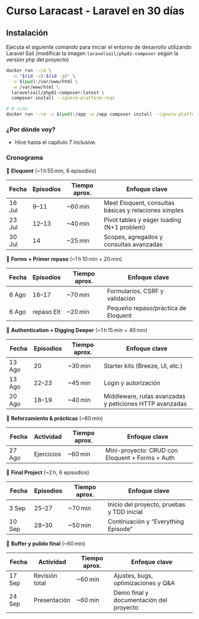 # Curso Laracast - Laravel en 30 días

## Instalación
Ejecuta el siguiente comando para iniciar el entorno de desarrollo utilizando Laravel Sail (modificar la imagen `laravelsail/php81-composer` según la versión php del proyecto)

```bash
docker run --rm \
  -u "$(id -u):$(id -g)" \
  -v $(pwd):/var/www/html \
  -w /var/www/html \
  laravelsail/php81-composer:latest \
  composer install --ignore-platform-reqs

# O sino
docker run --rm -v $(pwd):/app -w /app composer install --ignore-platform-reqs
````

### ¿Por dónde voy?

* Hice hasta el capítulo 7 inclusive.

### Cronograma

🔹 **Eloquent** (\~1 h 55 min, 6 episodios)

| Fecha  | Episodios | Tiempo aprox. | Enfoque clave                                         |
| ------ | --------- | ------------- | ----------------------------------------------------- |
| 16 Jul | 9–11      | \~60 min      | Meet Eloquent, consultas básicas y relaciones simples |
| 23 Jul | 12–13     | \~40 min      | Pivot tables y eager loading (N+1 problem)            |
| 30 Jul | 14        | \~25 min      | Scopes, agregados y consultas avanzadas               |

🔹 **Forms + Primer repaso** (\~1 h 10 min + 20 min)

| Fecha | Episodios  | Tiempo aprox. | Enfoque clave                       |
| ----- | ---------- | ------------- | ----------------------------------- |
| 6 Ago | 16–17      | \~70 min      | Formularios, CSRF y validación      |
| 6 Ago | repaso Elt | \~20 min      | Pequeño repaso/práctica de Eloquent |

🔹 **Authentication + Digging Deeper** (\~1 h 15 min + 40 min)

| Fecha  | Episodios | Tiempo aprox. | Enfoque clave                                           |
| ------ | --------- | ------------- | ------------------------------------------------------- |
| 13 Ago | 20        | \~30 min      | Starter kits (Breeze, UI, etc.)                         |
| 13 Ago | 22–23     | \~45 min      | Login y autorización                                    |
| 20 Ago | 18–19     | \~40 min      | Middleware, rutas avanzadas y peticiones HTTP avanzadas |

🔹 **Reforzamiento & prácticas** (\~60 min)

| Fecha  | Actividad  | Tiempo aprox. | Enfoque clave                                   |
| ------ | ---------- | ------------- | ----------------------------------------------- |
| 27 Ago | Ejercicios | \~60 min      | Mini-proyecto: CRUD con Eloquent + Forms + Auth |

🔹 **Final Project** (\~2 h, 6 episodios)

| Fecha  | Episodios | Tiempo aprox. | Enfoque clave                              |
| ------ | --------- | ------------- | ------------------------------------------ |
| 3 Sep  | 25–27     | \~70 min      | Inicio del proyecto, pruebas y TDD inicial |
| 10 Sep | 28–30     | \~50 min      | Continuación y “Everything Episode”        |

🔹 **Buffer y pulido final** (\~60 min)

| Fecha  | Actividad      | Tiempo aprox. | Enfoque clave                           |
| ------ | -------------- | ------------- | --------------------------------------- |
| 17 Sep | Revisión total | \~60 min      | Ajustes, bugs, optimizaciones y Q\&A    |
| 24 Sep | Presentación   | \~60 min      | Demo final y documentación del proyecto |